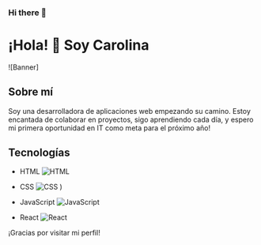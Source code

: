 ### Hi there 👋


# ¡Hola! 👋 Soy Carolina 

![Banner]

## Sobre mí
Soy una desarrolladora de aplicaciones web empezando su camino. Estoy encantada de colaborar en proyectos, sigo aprendiendo cada día, y espero mi primera oportunidad en IT como meta para el próximo año!

## Tecnologías

- HTML
  ![HTML](https://cdn.icon-icons.com/icons2/2107/PNG/512/file_type_html_icon_130541.png)

- CSS
  ![CSS](https://github.com/Carol-88/Carol-88/assets/114145394/66d89c32-f4a5-41a3-b677-49b486b6df3f)
)

- JavaScript
  ![JavaScript](ruta/a/tu/imagen/javascript.png)

- React
  ![React](ruta/a/tu/imagen/react.png)

¡Gracias por visitar mi perfil!
